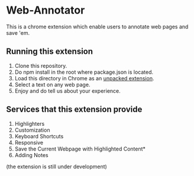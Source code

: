 # Web-Annotator
This is a chrome extension which enable users to annotate web pages and save 'em.


## Running this extension

1. Clone this repository.
2. Do npm install in the root where package.json is located.
3. Load this directory in Chrome as an [unpacked extension](https://developer.chrome.com/docs/extensions/mv3/getstarted/development-basics/#load-unpacked).
4. Select a text on any web page.
5. Enjoy and do tell us about your experience. 


## Services that this extension provide

1. Highlighters 
2. Customization
3. Keyboard Shortcuts
4. Responsive
5. Save the Current Webpage with Highlighted Content*
6. Adding Notes

(the extension is still under development)
